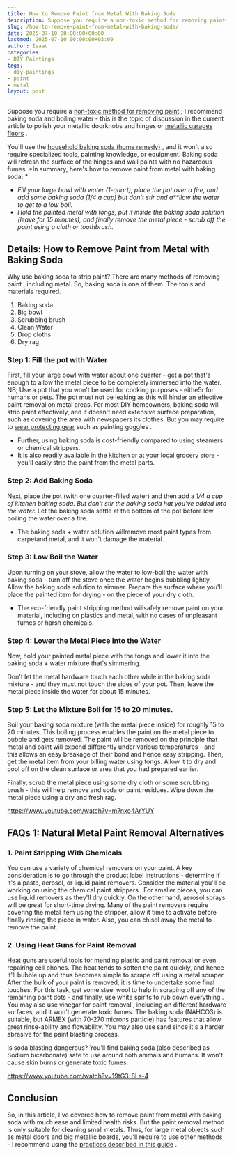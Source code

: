 ```yaml
---
title: How to Remove Paint from Metal With Baking Soda
description: Suppose you require a non-toxic method for removing paint-door  I recommend baking soda and boiling water - this is the topic of discussion in the current...
slug: /how-to-remove-paint-from-metal-with-baking-soda/
date: 2025-07-10 00:00:00+00:00
lastmod: 2025-07-10 00:00:00+03:00
author: Isaac
categories:
- DIY Paintings
tags:
- diy-paintings
- paint
- metal
layout: post
---
```

Suppose you require a
[non-toxic method for removing paint](https://pestpolicy.com/how-to-remove-paint-from-[metal](https://pestpolicy.com/can-you-use-acrylic-paint-on-metal/)-door/)
; I recommend baking soda and boiling water - this is the topic of discussion in the current article to polish your metallic doorknobs and hinges or
[metallic garages floors](https://pestpolicy.com/best-[paint](https://pestpolicy.com/how-to-remove-paint-from-metal-door/)-for-metal-garage-door/)
.

You'll use the
[household baking soda (home remedy)](https://www.onecrazyhouse.com/40-uses-for-baking-soda/)
, and it won't also require specialized tools, painting knowledge, or equipment. Baking soda will refresh the surface of the hinges and wall paints with no hazardous fumes.
*In summary, here's how to remove paint from metal with baking soda; *
- *Fill your large bowl with water (1-quart), place the pot over a fire, and add some baking soda (1/4 a cup) but don't stir and a**llow the water to get to a low boil.*
- *Hold the painted metal with tongs, put it inside the baking soda solution (leave for 15 minutes), and finally remove the metal piece - scrub off the paint using a cloth or toothbrush.*
## Details: How to Remove Paint from Metal with Baking Soda
Why use baking soda to strip paint? There are many
methods of removing paint
, including metal. So, baking soda is one of them. The tools and materials required.
1. Baking soda
2. Big bowl
3. Scrubbing brush
4. Clean Water
5. Drop cloths
6. Dry rag
### Step 1: Fill the pot with Water
First, fill your large bowl with water about one quarter - get a pot that's enough to allow the metal piece to be completely immersed into the water.
NB; Use a pot that you won't be used for cooking purposes - eithe5r for humans or pets. The pot must not be leaking as this will hinder an effective paint removal on metal areas.
For most DIY homeowners, baking soda will strip paint effectively, and it doesn't need extensive surface preparation, such as covering the area with newspapers its clothes. But you may require to
[wear protecting gear](https://www.osha.gov/personal-protective-equipment)
such as
painting goggles
.
- Further, using baking soda is cost-friendly compared to using steamers or chemical strippers.
- It is also readily available in the kitchen or at your local grocery store - you'll easily strip the paint from the metal parts.
### Step 2: Add Baking Soda
Next, place the pot (with one quarter-filled water) and then add a
*1/4 a cup of kitchen baking soda. But don't stir the baking soda hat you've added into the water.*
Let the baking soda settle at the bottom of the pot before low boiling the water over a fire.
- The baking soda + water solution willremove most paint types from carpetand metal, and it won't damage the material.
### Step 3: Low Boil the Water
Upon turning on your stove, allow the water to low-boil the water with baking soda - turn off the stove once the water begins bubbling lightly.
Allow the baking soda solution to simmer. Prepare the surface where you'll place the painted item for drying - on the piece of your dry cloth.
- The eco-friendly paint stripping method willsafely remove paint on your material, including on plastics and metal, with no cases of unpleasant fumes or harsh chemicals.
### Step 4: Lower the Metal Piece into the Water
Now, hold your painted metal piece with the tongs and lower it into the baking soda + water mixture that's simmering.

Don't let the metal hardware touch each other while in the baking soda mixture - and they must not touch the sides of your pot. Then, leave the metal piece inside the water for about 15 minutes.
### Step 5: Let the Mixture Boil for 15 to 20 minutes.
Boil your baking soda mixture (with the metal piece inside) for roughly 15 to 20 minutes. This boiling process enables the paint on the metal piece to bubble and gets removed.
The paint will be removed on the principle that metal and paint will expend differently under various temperatures - and this allows an easy breakage of their bond and hence easy stripping.
Then, get the metal item from your billing water using tongs. Allow it to dry and
cool off on the clean surface or area that you had prepared earlier.

Finally, scrub the metal piece using some dry cloth or some scrubbing brush - this will help remove and soda or paint residues. Wipe down the metal piece using a dry and fresh rag.

https://www.youtube.com/watch?v=m7nxo4ArYUY
## FAQs 1: Natural Metal Paint Removal Alternatives
### 1. Paint Stripping With Chemicals
You can use a variety of chemical removers on your paint. A key consideration is to go through the product label instructions - determine if it's a paste, aerosol, or
liquid paint removers.
Consider the material you'll be working on using the
chemical paint strippers
. For smaller pieces, you can use liquid removers as they'll dry quickly. On the other hand, aerosol sprays will be great for short-time drying.
Many of the paint removers require covering the metal item using the stripper, allow it time to activate before finally rinsing the piece in water. Also, you can chisel away the metal to remove the paint.
### 2. Using Heat Guns for Paint Removal
Heat guns
are useful tools for mending plastic and paint removal or even repairing cell phones. The heat tends to soften the paint quickly, and hence it'll bubble up and thus becomes simple to scrape off using a metal scraper.
After the bulk of your paint is removed, it is time to undertake some final touches. For this task, get some steel wool to help in scraping off any of the remaining paint dots - and finally, use
white spirits to rub down everything
.
You may also use
vinegar for paint removal
, including on different hardware surfaces, and it won't generate toxic fumes.
The baking soda (NAHCO3) is suitable, but ARMEX (with 70-270 microns particle) has features that allow great rinse-ability and flowability. You may also use sand since it's a harder abrasive for the paint blasting process.

Is soda blasting dangerous? You'll find baking soda (also described as Sodium bicarbonate) safe to use around both animals and humans. It won't cause skin burns or generate toxic fumes.

https://www.youtube.com/watch?v=19tG3-8Ls-4
## Conclusion
So, in this article, I've covered how to
remove paint from metal
with baking soda with much ease and limited health risks. But the paint removal method is only suitable for cleaning small metals.
Thus, for large metal objects such as metal doors and big metallic boards, you'll require to use other methods - I recommend using the
[practices described in this guide](https://pestpolicy.com/how-to-remove-paint-from-metal-railing/)
.